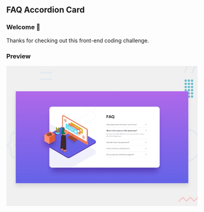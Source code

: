 ## FAQ Accordion Card

### Welcome 👋

Thanks for checking out this front-end coding challenge.

### Preview

<img src="./preview/preview.jpg"/>